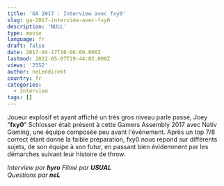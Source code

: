 ```yaml
---
title: 'GA 2017 : Interview avec fxy0'
slug: ga-2017-interview-avec-fxy0
description: 'NULL'
type: movie
language: fr
draft: false
date: 2017-04-17T16:06:00.000Z
lastmod: 2022-05-07T19:44:02.000Z
views: '2552'
author: neLendirekt
country: fr
categories:
  - Interview
tags: []
---
```

Joueur explosif et ayant affiché un très gros niveau parle passé, Joey "**fxy0**" Schlosser était présent à cette Gamers Assembly 2017 avec Nativ Gaming, une équipe composée peu avant l'événement. Après un top 7/8 correct étant donné la faible préparation, fxy0 nous répond sur différents sujets, de son équipe à son futur, en passant bien évidemment par les démarches suivant leur histoire de throw.

_Interview par **hyro**_ 
_Filmé par **USUAL**_  
_Questions par **neL**_

